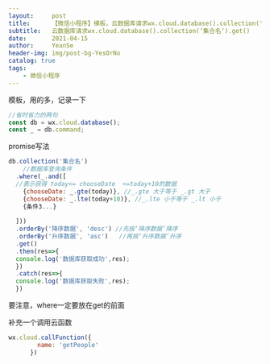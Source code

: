 ```yaml
---
layout:     post
title:      【微信小程序】模板，云数据库请求wx.cloud.database().collection('集合名').get()
subtitle:   云数据库请求wx.cloud.database().collection(‘集合名‘).get()
date:       2021-04-15
author:     YeanSe
header-img: img/post-bg-YesOrNo
catalog: true
tags:
    - 微信小程序
---
```



模板，用的多，记录一下
```javascript
//省时省力的两句
const db = wx.cloud.database();
const _ = db.command;
```
promise写法
```javascript
db.collection('集合名')
	//数据库查询条件
  .where(_.and([
  //表示获得 today<= chooseDate  <=today+10的数据
  	{chooseDate: _.gte(today)}, //_.gte 大于等于 _.gt 大于
  	{chooseDate: _.lte(today+10)}, //_.lte 小于等于 _.lt 小于
  	{条件3...}
  	
  ]))
  .orderBy('降序数据', 'desc') //先按‘降序数据’降序
  .orderBy('升序数据', 'asc')	//再按‘升序数据’升序
  .get()
  .then(res=>{
  console.log('数据库获取成功',res);
  })
  .catch(res=>{
  console.log('数据库获取失败',res);
  })
```
要注意，where一定要放在get的前面


补充一个调用云函数

```javascript
wx.cloud.callFunction({
        name: 'getPeople'
      })
```
